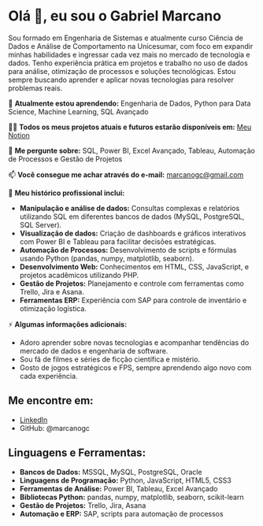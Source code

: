 # Olá 👋, eu sou o Gabriel Marcano  

Sou formado em Engenharia de Sistemas e atualmente curso Ciência de Dados e Análise de Comportamento na Unicesumar, com foco em expandir minhas habilidades e ingressar cada vez mais no mercado de tecnologia e dados. Tenho experiência prática em projetos e trabalho no uso de dados para análise, otimização de processos e soluções tecnológicas. Estou sempre buscando aprender e aplicar novas tecnologias para resolver problemas reais.  

🌱 **Atualmente estou aprendendo:** Engenharia de Dados, Python para Data Science, Machine Learning, SQL Avançado  

👨‍💻 **Todos os meus projetos atuais e futuros estarão disponíveis em:** [Meu Notion](https://)  

💬 **Me pergunte sobre:** SQL, Power BI, Excel Avançado, Tableau, Automação de Processos e Gestão de Projetos  

📫 **Você consegue me achar através do e-mail:** marcanogc@gmail.com  

📄 **Meu histórico profissional inclui:**  
- **Manipulação e análise de dados:** Consultas complexas e relatórios utilizando SQL em diferentes bancos de dados (MySQL, PostgreSQL, SQL Server).  
- **Visualização de dados:** Criação de dashboards e gráficos interativos com Power BI e Tableau para facilitar decisões estratégicas.  
- **Automação de Processos:** Desenvolvimento de scripts e fórmulas usando Python (pandas, numpy, matplotlib, seaborn).  
- **Desenvolvimento Web:** Conhecimentos em HTML, CSS, JavaScript, e projetos acadêmicos utilizando PHP.  
- **Gestão de Projetos:** Planejamento e controle com ferramentas como Trello, Jira e Asana.  
- **Ferramentas ERP:** Experiência com SAP para controle de inventário e otimização logística.  

⚡ **Algumas informações adicionais:**  
- Adoro aprender sobre novas tecnologias e acompanhar tendências do mercado de dados e engenharia de software.  
- Sou fã de filmes e séries de ficção científica e mistério.  
- Gosto de jogos estratégicos e FPS, sempre aprendendo algo novo com cada experiência.  

## Me encontre em:  
- [LinkedIn](https://www.linkedin.com/in/gabriel-marcano/)  
- GitHub: @marcanogc  

## Linguagens e Ferramentas:  
- **Bancos de Dados:** MSSQL, MySQL, PostgreSQL, Oracle  
- **Linguagens de Programação:** Python, JavaScript, HTML5, CSS3  
- **Ferramentas de Análise:** Power BI, Tableau, Excel Avançado  
- **Bibliotecas Python:** pandas, numpy, matplotlib, seaborn, scikit-learn  
- **Gestão de Projetos:** Trello, Jira, Asana  
- **Automação e ERP:** SAP, scripts para automação de processos  

<!--
**marcanogc/marcanogc** is a ✨ _special_ ✨ repository because its `README.md` (this file) appears on your GitHub profile.

Here are some ideas to get you started:

- 🔭 I’m currently working on ...
- 🌱 I’m currently learning ...
- 👯 I’m looking to collaborate on ...
- 🤔 I’m looking for help with ...
- 💬 Ask me about ...
- 📫 How to reach me: ...
- 😄 Pronouns: ...
- ⚡ Fun fact: ...
-->
